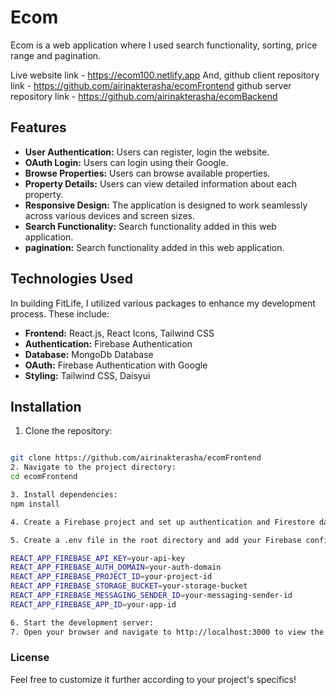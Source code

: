 # Ecom
Ecom is a web application where I used search functionality, sorting, price range and pagination.

Live website link - https://ecom100.netlify.app
And,
github client repository link - https://github.com/airinakterasha/ecomFrontend
github server repository link - https://github.com/airinakterasha/ecomBackend


## Features

- **User Authentication:** Users can register, login the website.
- **OAuth Login:** Users can login using their Google.
- **Browse Properties:** Users can browse available properties.
- **Property Details:** Users can view detailed information about each property.
- **Responsive Design:** The application is designed to work seamlessly across various devices and screen sizes.
- **Search Functionality:** Search functionality added in this web application.
- **pagination:** Search functionality added in this web application.


## Technologies Used
In building FitLife, I utilized various packages to enhance my development process. These include:

- **Frontend:** React.js, React Icons, Tailwind CSS
- **Authentication:** Firebase Authentication
- **Database:** MongoDb Database
- **OAuth:** Firebase Authentication with Google 
- **Styling:** Tailwind CSS, Daisyui

## Installation

1. Clone the repository:

```bash

git clone https://github.com/airinakterasha/ecomFrontend
2. Navigate to the project directory:
cd ecomFrontend

3. Install dependencies:
npm install

4. Create a Firebase project and set up authentication and Firestore database.

5. Create a .env file in the root directory and add your Firebase configuration:

REACT_APP_FIREBASE_API_KEY=your-api-key
REACT_APP_FIREBASE_AUTH_DOMAIN=your-auth-domain
REACT_APP_FIREBASE_PROJECT_ID=your-project-id
REACT_APP_FIREBASE_STORAGE_BUCKET=your-storage-bucket
REACT_APP_FIREBASE_MESSAGING_SENDER_ID=your-messaging-sender-id
REACT_APP_FIREBASE_APP_ID=your-app-id

6. Start the development server:
7. Open your browser and navigate to http://localhost:3000 to view the application.
```

### License
Feel free to customize it further according to your project's specifics!
